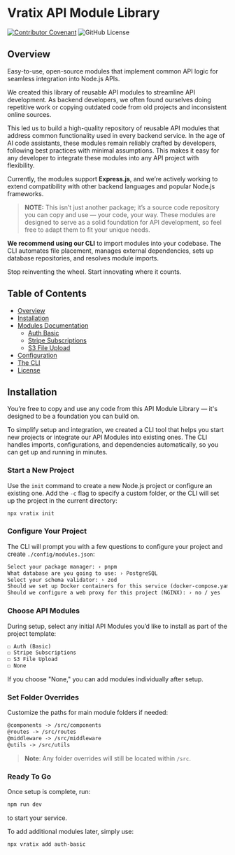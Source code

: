 # Vratix API Module Library
[![Contributor Covenant](https://img.shields.io/badge/Contributor%20Covenant-2.1-4baaaa.svg)](CODE_OF_CONDUCT.md)
![GitHub License](https://img.shields.io/github/license/vratix-dev/api-library)

## Overview 
Easy-to-use, open-source modules that implement common API logic for seamless integration into Node.js APIs.

We created this library of reusable API modules to streamline API development. As backend developers, we often found ourselves doing repetitive work or copying outdated code from old projects and inconsistent online sources.

This led us to build a high-quality repository of reusable API modules that address common functionality used in every backend service. 
In the age of AI code assistants, these modules remain reliably crafted by developers, following best practices with minimal assumptions. 
This makes it easy for any developer to integrate these modules into any API project with flexibility.

Currently, the modules support **Express.js**, and we’re actively working to extend compatibility with other backend languages and popular Node.js frameworks.

> **NOTE:** This isn’t just another package; it’s a source code repository you can copy and use — your code, your way. These modules are designed to serve as a solid foundation for API development, so feel free to adapt them to fit your unique needs.

**We recommend using our CLI** to import modules into your codebase. The CLI automates file placement, manages external dependencies, sets up database repositories, and resolves module imports.

Stop reinventing the wheel. Start innovating where it counts.

## Table of Contents

- [Overview](#overview)
- [Installation](#installation)
- [Modules Documentation](#modules)
  - [Auth Basic](./registry/modules/authBasic/README.mdx)
  - [Stripe Subscriptions](./registry/modules/stripeSubscriptions/README.mdx)
  - [S3 File Upload](./registry/modules/upload-to-s3/README.mdx)
- [Configuration](./docs/config.mdx)
- [The CLI](./docs/cli.mdx)
- [License](LICENSE)

## Installation

You’re free to copy and use any code from this API Module Library — it's designed to be a foundation you can build on.

To simplify setup and integration, we created a CLI tool that helps you start new projects or integrate our API Modules into existing ones. 
The CLI handles imports, configurations, and dependencies automatically, so you can get up and running in minutes.

### Start a New Project

Use the `init` command to create a new Node.js project or configure an existing one. 
Add the `-c` flag to specify a custom folder, or the CLI will set up the project in the current directory:

```bash
npx vratix init
```

### Configure Your Project

The CLI will prompt you with a few questions to configure your project and create `./config/modules.json`:

```txt showLineNumbers
Select your package manager: › pnpm
What database are you going to use: › PostgreSQL
Select your schema validator: › zod
Should we set up Docker containers for this service (docker-compose.yaml): › no / yes 
Should we configure a web proxy for this project (NGINX): › no / yes
```

### Choose API Modules

During setup, select any initial API Modules you’d like to install as part of the project template:

```txt showLineNumbers
☐ Auth (Basic)
☐ Stripe Subscriptions
☐ S3 File Upload
☐ None
```

If you choose "None," you can add modules individually after setup.

### Set Folder Overrides

Customize the paths for main module folders if needed:

```txt showLineNumbers
@components -> /src/components
@routes -> /src/routes
@middleware -> /src/middleware
@utils -> /src/utils
```

> **Note**: Any folder overrides will still be located within `/src`.

### Ready To Go

Once setup is complete, run:

```bash
npm run dev
```

to start your service.

To add additional modules later, simply use:

```bash
npx vratix add auth-basic
```